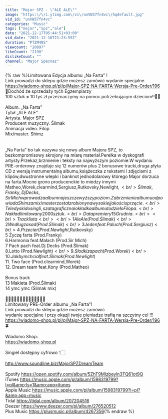 ```yaml
---
title: "Major SPZ - \"ALE ALE\""
image: "https:\/\/i.ytimg.com\/vi\/unVW37fn4vc\/hqdefault.jpg"
vid_id: "unVW37fn4vc"
categories: "Music"
tags: ["major","spz","ale"]
date: "2021-12-17T05:44:51+03:00"
vid_date: "2021-12-16T21:23:55Z"
duration: "PT2M48S"
viewcount: "20897"
likeCount: "2198"
dislikeCount: ""
channel: "Major Specnaz"
---
```

{% raw %}Limitowana Edycja albumu „Na Farta” !<br />Link prowadzi do sklepu gdzie możesz zamówić wydanie specjalne.<br /><a rel="nofollow" target="blank" href="https://wiadomo-shop.pl/pl/p/Major-SPZ-NA-FARTA-Wersja-Pre-Order/196">https://wiadomo-shop.pl/pl/p/Major-SPZ-NA-FARTA-Wersja-Pre-Order/196</a><br />🧨Dochód ze sprzedaży tyćh Egzemplarzy<br />100 sztuk = 10 tyś zł przeznaczymy na pomoc potrzebującym dzieciom!!🎅🏻<br /><br />Album. „Na Farta”<br />Tytuł „ALE ALE”<br />Artysta. Major SPZ<br />Producent muzyczny. Ślimak<br />Animacja video. Filop <br />Mix/master. Shimz <br /><br /><br />„Na Farta” bo tak nazywa się nowy album Majora SPZ, to bezkompromisowy skrojony na miarę materiał.Perełka w dyskografi artysty.Przekaz,brzmienie i teksty na najwyższym poziomie.W wydaniu PRE-orderowy znajduje się 12 numerów plus 2 bonusowe tracki,druga płyta CD z wersją instrumentalną albumu,książeczka  z tekstami i zdjęciami z klipów,dwustronne wlepki i banknot jednodolarowy którego Major dorzuca na farta.Mocne grono producenckie to miedzy innymi Matheo,Worek,clearmind,Sergiusz,Rutkovsky,Newlight$,<br />Ślimak,Franky,Dj Decks,Sir Mich wprowadza album na jeszcze wyższy poziom.Za brzmienie albumu odpowiada Shimz a mix/master został zrobiony na wysokiej jakości sprzęcie.<br />Teledyski do singli,szata graficzna i okładka albumu to dzieło Filopa.<br />Nakład limitowany 2000 sztuk.<br />Data premiery 15 Grudnia.<br /><br />Tracklista <br /><br />1 Ale Ale (Prod.Ślimak)<br />2 Według zasad (Prod.Ślimak)<br />3 Jeden feat.Paluch (Prod.Sergiusz)<br />4.Przecier (Prod.Newlight$,Rutkovsky)<br />5 Życzę farta  (Prod.Franky)<br />6.Harmonia feat.Małach (Prod.Sir Mich)<br />7 Pach pach feat.Dj Decks (Prod.Ślimak)<br />8.Lotto (Prod.Newlight$)<br />9.Słodki zapach (Prod.Worek)<br />10.Jakbym chciał feat.Ślimak (Prod.Newlight$)<br />11. Two face (Prod.clearmind,Worek)<br />12. Dream team feat.Kony (Prod.Matheo)<br /><br />Bonus track <br />13 Makieta (Prod.Ślimak)<br />14 ymc ymc (Ślimak mix)<br /><br />📀📀📀📀📀📀📀📀📀📀📀📀📀📀<br />Limitowany PRE-Order albumu  „Na Farta”!<br />Link prowadzi do sklepu gdzie możesz zamówić <br />wydanie specjalne i przy okazji twoje  pieniadze trafią na szczytny cel !!!<br /><a rel="nofollow" target="blank" href="https://wiadomo-shop.pl/pl/p/Major-SPZ-NA-FARTA-Wersja-Pre-Order/196">https://wiadomo-shop.pl/pl/p/Major-SPZ-NA-FARTA-Wersja-Pre-Order/196</a> 🍀<br /><br />Wiadomo Shop:<br /><a rel="nofollow" target="blank" href="https://wiadomo-shop.pl">https://wiadomo-shop.pl</a><br /><br />Singiel dostępny cyfrowo 👇🏻<br /><br /><a rel="nofollow" target="blank" href="http://www.soundline.biz/MajorSPZDreamTeam">http://www.soundline.biz/MajorSPZDreamTeam</a><br /> <br />Spotify <a rel="nofollow" target="blank" href="https://open.spotify.com/album/5ZhT9MIzbeyln3TQ61ot9Q">https://open.spotify.com/album/5ZhT9MIzbeyln3TQ61ot9Q</a><br />iTunes <a rel="nofollow" target="blank" href="https://music.apple.com/pl/album/1598319799?l=pl&amp;ls=1&amp;app=itunes">https://music.apple.com/pl/album/1598319799?l=pl&amp;ls=1&amp;app=itunes</a><br />Apple Music <a rel="nofollow" target="blank" href="https://music.apple.com/pl/album/1598319799?l=pl?&amp;app=music">https://music.apple.com/pl/album/1598319799?l=pl?&amp;app=music</a><br />Tidal <a rel="nofollow" target="blank" href="https://tidal.com/album/207204516">https://tidal.com/album/207204516</a><br />Deezer <a rel="nofollow" target="blank" href="https://www.deezer.com/pl/album/276520512">https://www.deezer.com/pl/album/276520512</a><br />Plus Music <a rel="nofollow" target="blank" href="https://plusmusic.pl/album/4267356">https://plusmusic.pl/album/4267356</a>{% endraw %}
